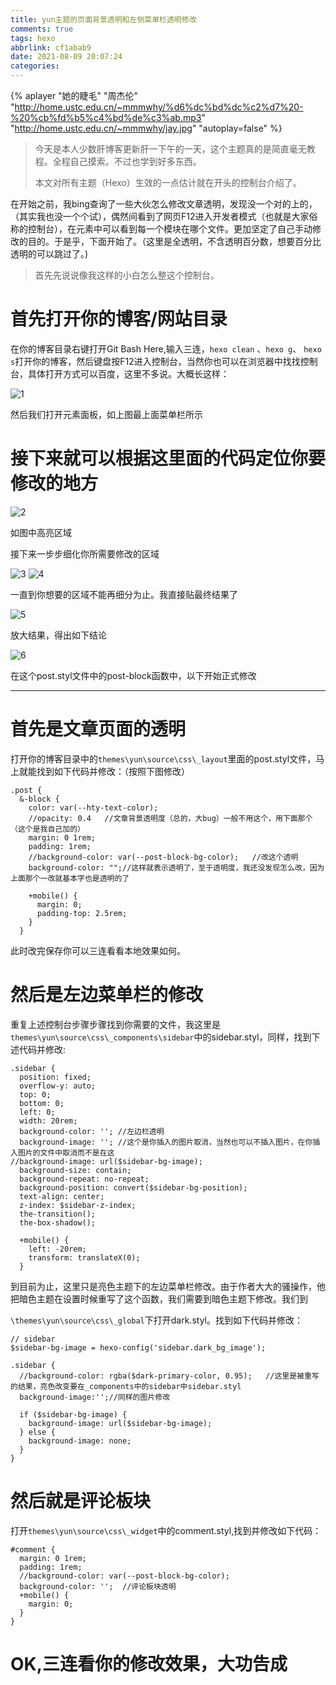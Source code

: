 ```yaml
---
title: yun主题的页面背景透明和左侧菜单栏透明修改
comments: true
tags: hexo
abbrlink: cf1abab9
date: 2021-08-09 20:07:24
categories:
---
```


{% aplayer "她的睫毛" "周杰伦" "http://home.ustc.edu.cn/~mmmwhy/%d6%dc%bd%dc%c2%d7%20-%20%cb%fd%b5%c4%bd%de%c3%ab.mp3"  "http://home.ustc.edu.cn/~mmmwhy/jay.jpg" "autoplay=false" %}

> 今天是本人少数肝博客更新肝一下午的一天，这个主题真的是简直毫无教程。全程自己摸索。不过也学到好多东西。
>
> 本文对所有主题（Hexo）生效的一点估计就在开头的控制台介绍了。

在开始之前，我bing查询了一些大伙怎么修改文章透明，发现没一个对的上的，（其实我也没一个个试），偶然间看到了网页F12进入开发者模式（也就是大家俗称的控制台），在元素中可以看到每一个模块在哪个文件。更加坚定了自己手动修改的目的。于是乎，下面开始了。（这里是全透明，不含透明百分数，想要百分比透明的可以跳过了。)

> 首先先说说像我这样的小白怎么整这个控制台。

# 首先打开你的博客/网站目录

在你的博客目录右键打开Git Bash Here,输入三连，`hexo clean` 、`hexo g`、 `hexo s`打开你的博客，然后键盘按F12进入控制台，当然你也可以在浏览器中找找控制台，具体打开方式可以百度，这里不多说。大概长这样：

<img src="yun主题的页面背景透明和左侧菜单栏透明修改\1.png" alt="1"  />

然后我们打开元素面板，如上图最上面菜单栏所示

# 接下来就可以根据这里面的代码定位你要修改的地方

<img src="yun主题的页面背景透明和左侧菜单栏透明修改\2.png" alt="2"  />

如图中高亮区域

接下来一步步细化你所需要修改的区域

<img src="yun主题的页面背景透明和左侧菜单栏透明修改\3.png" alt="3"  />

<img src="yun主题的页面背景透明和左侧菜单栏透明修改\4.png" alt="4"  />

一直到你想要的区域不能再细分为止。我直接贴最终结果了

<img src="yun主题的页面背景透明和左侧菜单栏透明修改\5.png" alt="5"  />

放大结果，得出如下结论

<img src="yun主题的页面背景透明和左侧菜单栏透明修改\6.png" alt="6"  />

在这个post.styl文件中的post-block函数中，以下开始正式修改

----

# 首先是文章页面的透明

打开你的博客目录中的`themes\yun\source\css\_layout`里面的post.styl文件，马上就能找到如下代码并修改：（按照下图修改）

```stylus
.post {
  &-block {
    color: var(--hty-text-color);
    //opacity: 0.4   //文章背景透明度（总的，大bug）一般不用这个，用下面那个（这个是我自己加的）
    margin: 0 1rem;
    padding: 1rem;
    //background-color: var(--post-block-bg-color);   //改这个透明
    background-color: "";//这样就表示透明了，至于透明度，我还没发现怎么改，因为上面那个一改就基本字也是透明的了

    +mobile() {
      margin: 0;
      padding-top: 2.5rem;
    }
  }
```

此时改完保存你可以三连看看本地效果如何。

# 然后是左边菜单栏的修改

重复上述控制台步骤步骤找到你需要的文件，我这里是`themes\yun\source\css\_components\sidebar`中的sidebar.styl，同样，找到下述代码并修改:

```stylus
.sidebar {
  position: fixed;
  overflow-y: auto;
  top: 0;
  bottom: 0;
  left: 0;
  width: 20rem;
  background-color: ''; //左边栏透明
  background-image: ''; //这个是你插入的图片取消，当然也可以不插入图片，在你插入图片的文件中取消而不是在这
//background-image: url($sidebar-bg-image);
  background-size: contain;
  background-repeat: no-repeat;
  background-position: convert($sidebar-bg-position);
  text-align: center;
  z-index: $sidebar-z-index;
  the-transition();
  the-box-shadow();

  +mobile() {
    left: -20rem;
    transform: translateX(0);
  }

```

到目前为止，这里只是亮色主题下的左边菜单栏修改。由于作者大大的骚操作，他把暗色主题在设置时候重写了这个函数，我们需要到暗色主题下修改。我们到

`\themes\yun\source\css\_global`下打开dark.styl。找到如下代码并修改：

```stylus
// sidebar
$sidebar-bg-image = hexo-config('sidebar.dark_bg_image');

.sidebar {
  //background-color: rgba($dark-primary-color, 0.95);   //这里是被重写的结果，亮色改变要在_components中的sidebar中sidebar.styl
  background-image:'';//同样的图片修改

  if ($sidebar-bg-image) {
    background-image: url($sidebar-bg-image);
  } else {
    background-image: none;
  }
}

```

# 然后就是评论板块

打开`themes\yun\source\css\_widget`中的comment.styl,找到并修改如下代码：

```stylus
#comment {
  margin: 0 1rem;
  padding: 1rem;
  //background-color: var(--post-block-bg-color);
  background-color: '';  //评论板块透明
  +mobile() {
    margin: 0;
  }
}

```

# OK,三连看你的修改效果，大功告成


